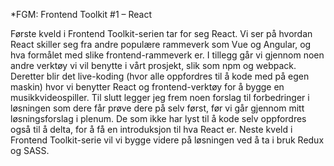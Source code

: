 *FGM: Frontend Toolkit #1 – React

Første kveld i Frontend Toolkit-serien tar for seg React. Vi ser på hvordan React skiller seg fra andre populære rammeverk som Vue og Angular, og hva formålet med slike frontend-rammeverk er. I tillegg går vi gjennom noen andre verktøy vi vil benytte i vårt prosjekt, slik som npm og webpack. Deretter blir det live-koding (hvor alle oppfordres til å kode med på egen maskin) hvor vi benytter React og frontend-verktøy for å bygge en musikkvideospiller. Til slutt legger jeg frem noen forslag til forbedringer i løsningen som dere får prøve dere på selv først, før vi går gjennom mitt løsningsforslag i plenum. De som ikke har lyst til å kode selv oppfordres også til å delta, for å få en introduksjon til hva React er. Neste kveld i Frontend Toolkit-serie vil vi bygge videre på løsningen ved å ta i bruk Redux og SASS.